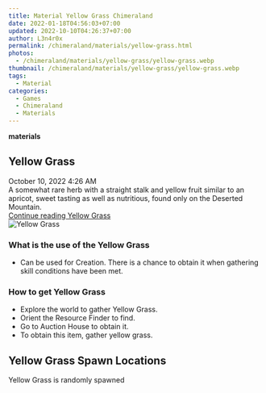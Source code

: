 ```yaml
---
title: Material Yellow Grass Chimeraland
date: 2022-01-18T04:56:03+07:00
updated: 2022-10-10T04:26:37+07:00
author: L3n4r0x
permalink: /chimeraland/materials/yellow-grass.html
photos:
  - /chimeraland/materials/yellow-grass/yellow-grass.webp
thumbnail: /chimeraland/materials/yellow-grass/yellow-grass.webp
tags:
  - Material
categories:
  - Games
  - Chimeraland
  - Materials
---
```


<section id="bootstrap-wrapper">
  <link
    rel="stylesheet"
    href="https://rawcdn.githack.com/dimaslanjaka/Web-Manajemen/0c3b5aa1813bd4abcd2c11bf3e37928b15c28664/css/bootstrap-5-3-0-alpha3-wrapper.css"
  />
  <div
    class="row g-0 border rounded overflow-hidden flex-md-row mb-4 shadow-sm position-relative bg-light text-dark"
  >
    <div class="col p-4 d-flex flex-column position-static">
      <strong class="d-inline-block mb-2 text-success">materials</strong>
      <h2 class="mb-0">Yellow Grass</h2>
      <div class="mb-1 text-muted">October 10, 2022 4:26 AM</div>
      <div class="mb-2 border p-1">
        A somewhat rare herb with a straight stalk and yellow fruit similar to
        an apricot, sweet tasting as well as nutritious, found only on the
        Deserted Mountain.
      </div>
      <a
        href="/chimeraland/materials/yellow-grass.html"
        class="stretched-link d-none"
        >Continue reading Yellow Grass</a
      >
    </div>
    <div class="col-auto d-none d-lg-block">
      <img
        src="/chimeraland/materials/yellow-grass/yellow-grass.webp"
        alt="Yellow Grass"
      />
    </div>
  </div>
  <div class="row bg-light text-dark">
    <div class="col-lg-6 col-12 mb-2">
      <div class="card">
        <div class="card-body">
          <h3 class="card-title">What is the use of the Yellow Grass</h3>
          <div class="card-text">
            <ul>
              <li>
                Can be used for Creation. There is a chance to obtain it when
                gathering skill conditions have been met.
              </li>
            </ul>
          </div>
        </div>
      </div>
    </div>
    <div class="col-lg-6 col-12 mb-2">
      <div class="card">
        <div class="card-body">
          <h3 class="card-title">How to get Yellow Grass</h3>
          <div class="card-text">
            <ul>
              <li>Explore the world to gather Yellow Grass.</li>
              <li>Orient the Resource Finder to find.</li>
              <li>Go to Auction House to obtain it.</li>
              <li>To obtain this item, gather yellow grass.</li>
            </ul>
          </div>
        </div>
      </div>
    </div>
    <div class="col-12 mb-2">
      <h2>Yellow Grass Spawn Locations</h2>
      <p>Yellow Grass is randomly spawned</p>
    </div>
  </div>
</section>